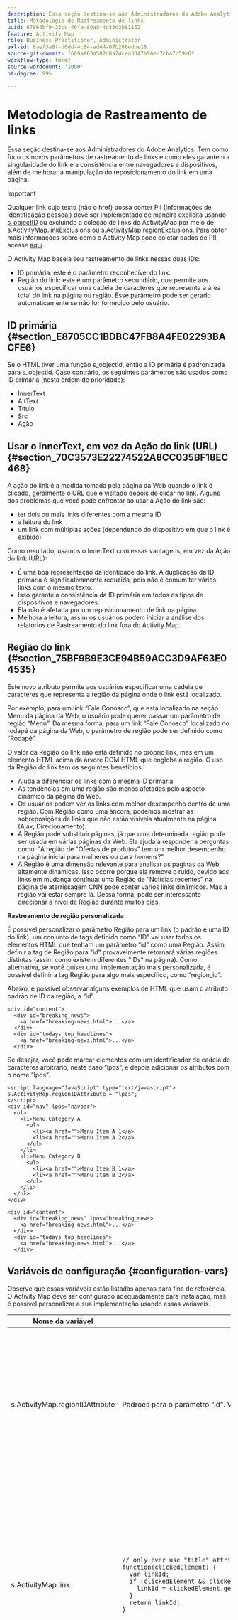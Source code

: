 ```yaml
---
description: Essa seção destina-se aos Administradores do Adobe Analytics. Tem como foco os novos parâmetros de rastreamento de links e como eles garantem a singularidade do link e a consistência entre navegadores e dispositivos, além de melhorar a manipulação do reposicionamento do link em uma página.
title: Metodologia de Rastreamento de links
uuid: 67864bf9-33cd-46fa-89a8-4d83d3b81152
feature: Activity Map
role: Business Practitioner, Administrator
exl-id: 6aef3a0f-d0dd-4c84-ad44-07b286edbe18
source-git-commit: f669af03a502d8a24cea3047b96ec7cba7c59e6f
workflow-type: tm+mt
source-wordcount: '1000'
ht-degree: 99%

---
```


# Metodologia de Rastreamento de links

Essa seção destina-se aos Administradores do Adobe Analytics. Tem como foco os novos parâmetros de rastreamento de links e como eles garantem a singularidade do link e a consistência entre navegadores e dispositivos, além de melhorar a manipulação do reposicionamento do link em uma página.

>[!IMPORTANT]
>
>Qualquer link cujo texto (não o href) possa conter PII (Informações de identificação pessoal) deve ser implementado de maneira explícita usando [s_objectID](https://experienceleague.adobe.com/docs/analytics/implementation/vars/page-vars/page-variables.html) ou excluindo a coleção de links do ActivityMap por meio de [s.ActivityMap.linkExclusions ou s.ActivityMap.regionExclusions](/help/analyze/activity-map/activitymap-link-tracking/activitymap-link-tracking-methodology.md#configuration-vars). Para obter mais informações sobre como o Activity Map pode coletar dados de PII, acesse [aqui](/help/analyze/activity-map/lnk-tracking-overview.md).

O Activity Map baseia seu rastreamento de links nessas duas IDs:

* ID primária: este é o parâmetro reconhecível do link.
* Região do link: este é um parâmetro secundário, que permite aos usuários especificar uma cadeia de caracteres que representa a área total do link na página ou região. Esse parâmetro pode ser gerado automaticamente se não for fornecido pelo usuário.

## ID primária {#section_E8705CC1BDBC47FB8A4FE02293BACFE6}

Se o HTML tiver uma função s_objectid, então a ID primária é padronizada para s_objectid. Caso contrário, os seguintes parâmetros são usados &#x200B;&#x200B;como ID primária (nesta ordem de prioridade):

* InnerText
* AltText
* Título
* Src
* Ação

## Usar o InnerText, em vez da Ação do link (URL) {#section_70C3573E22274522A8CC035BF18EC468}

A ação do link é a medida tomada pela página da Web quando o link é clicado, geralmente o URL que é visitado depois de clicar no link. Alguns dos problemas que você pode enfrentar ao usar a Ação do link são:

* ter dois ou mais links diferentes com a mesma ID
* a leitura do link
* um link com múltiplas ações (dependendo do dispositivo em que o link é exibido)

Como resultado, usamos o InnerText com essas vantagens, em vez da Ação do link (URL):

* É uma boa representação da identidade do link. A duplicação da ID primária é significativamente reduzida, pois não é comum ter vários links com o mesmo texto.
* Isso garante a consistência da ID primária em todos os tipos de dispositivos e navegadores.
* Ela não é afetada por um reposicionamento de link na página.
* Melhora a leitura, assim os usuários podem iniciar a análise dos relatórios de Rastreamento do link fora do Activity Map.

## Região do link {#section_75BF9B9E3CE94B59ACC3D9AF63E04535}

Este novo atributo permite aos usuários especificar uma cadeia de caracteres que representa a região da página onde o link está localizado.

Por exemplo, para um link “Fale Conosco”, que está localizado na seção Menu da página da Web, o usuário pode querer passar um parâmetro de região “Menu”. Da mesma forma, para um link “Fale Conosco” localizado no rodapé da página da Web, o parâmetro de região pode ser definido como “Rodapé”.

O valor da Região do link não está definido no próprio link, mas em um elemento HTML acima da árvore DOM HTML que engloba a região.
O uso da Região do link tem os seguintes benefícios:

* Ajuda a diferenciar os links com a mesma ID primária.
* As tendências em uma região são menos afetadas pelo aspecto dinâmico da página da Web.
* Os usuários podem ver os links com melhor desempenho dentro de uma região. Com Região como uma âncora, podemos mostrar as sobreposições de links que não estão visíveis atualmente na página (Ajax, Direcionamento).
* A Região pode substituir páginas, já que uma determinada região pode ser usada em várias páginas da Web. Ela ajuda a responder a perguntas como: &quot;A região de &quot;Ofertas de produtos&quot; tem um melhor desempenho na página inicial para mulheres ou para homens?&quot;
* A Região é uma dimensão relevante para analisar as páginas da Web altamente dinâmicas. Isso ocorre porque ela remove o ruído, devido aos links em mudança contínua: uma Região de “Notícias recentes” na página de aterrissagem CNN pode conter vários links dinâmicos. Mas a região vai estar sempre lá. Dessa forma, pode ser interessante direcionar a nível de Região durante muitos dias.

**Rastreamento de região personalizada**

É possível personalizar o parâmetro Região para um link (o padrão é uma ID do link): um conjunto de tags definido como “ID” vai usar todos os elementos HTML que tenham um parâmetro “id” como uma Região. Assim, definir a tag de Região para &quot;id&quot; provavelmente retornará várias regiões distintas (assim como existem diferentes &quot;IDs&quot; na página). Como alternativa, se você quiser uma implementação mais personalizada, é possível definir a tag Região para algo mais específico, como “region_id”.

Abaixo, é possível observar alguns exemplos de HTML que usam o atributo padrão de ID da região, a “id”.

```
<div id="content">
  <div id="breaking_news">
    <a href="breaking-news.html">...</a>
  </div>
  <div id="todays_top_headlines">
    <a href="breaking-news.html">...</a>
  </div>
```

Se desejar, você pode marcar elementos com um identificador de cadeia de caracteres arbitrário, neste caso “lpos”, e depois adicionar os atributos com o nome “lpos”.

```
<script language="JavaScript" type="text/javascript">
s.ActivityMap.regionIDAttribute = "lpos";
</script>
<div id="nav" lpos="navbar">
  <ul>
    <li>Menu Category A
      <ul>
        <li><a href="">Menu Item A 1</a>
        <li><a href="">Menu Item A 2</a>
      </ul>
    </li>
    <li>Menu Category B
      <ul>
        <li><a href="">Menu Item B 1</a>
        <li><a href="">Menu Item B 2</a>
      </ul>
    </li>
  </ul>
</div> 
  
<div id="content">
  <div id="breaking_news" lpos="breaking_news>
    <a href="breaking-news.html">...</a>
  </div>
  <div id="todays_top_headlines">
    <a href="breaking-news.html">...</a>
  </div>
```

## Variáveis de configuração {#configuration-vars}

Observe que essas variáveis &#x200B;&#x200B;estão listadas apenas para fins de referência. O Activity Map deve ser configurado adequadamente para instalação, mas é possível personalizar a sua implementação usando essas variáveis.

<table id="table_7BC8DC3F35CF49288D94BA707F06B283"> 
 <thead> 
  <tr> 
   <th colname="col1" class="entry"> Nome da variável </th> 
   <th colname="col2" class="entry"> Exemplo </th> 
   <th colname="col3" class="entry"> Descrição </th> 
  </tr> 
 </thead>
 <tbody> 
  <tr> 
   <td colname="col1"> s.ActivityMap.regionIDAttribute </td> 
   <td colname="col2"> Padrões para o parâmetro “id”. Você pode definir para outro parâmetro. </td> 
   <td colname="col3"> A cadeia de caracteres que identifica o atributo da tag para usar como ID da região de algum elemento ascendente (pais, avós, ...) de s.linkObject, ou seja, <b>o elemento que foi clicado</b>. </td> 
  </tr> 
  <tr> 
   <td colname="col1"> s.ActivityMap.link </td> 
   <td colname="col2"> 
    <code>//&nbsp;only&nbsp;ever&nbsp;use&nbsp;"title"&nbsp;attributes&nbsp;from&nbsp;A&nbsp;tags</code><br/>
    <code>function(clickedElement)&nbsp;{</code><br/>
    <code>&nbsp;&nbsp;var&nbsp;linkId;</code><br/>
    <code>&nbsp;&nbsp;if&nbsp;(clickedElement&nbsp;&amp;&amp;&nbsp;clickedElement.tagName.toUpperCase()&nbsp;===&nbsp;'A')&nbsp;{</code><br/>
    <code>&nbsp;&nbsp;&nbsp;&nbsp;linkId&nbsp;=&nbsp;clickedElement.getAttribute('title');</code><br/>
    <code>&nbsp;&nbsp;}</code><br/>
    <code>&nbsp;&nbsp;return&nbsp;linkId;</code><br/>
    <code>}</code> </td>
   <td colname="col3"> A função que recebe o HTMLElement clicado e deve retornar um valor de cadeia de caracteres que representa <b>o link que foi clicado</b>. <br/>
      <br/>
     Se o valor de retorno for falso (nulo, indefinido, cadeia de caracteres vazia, 0), nenhum link será rastreado. </td>
  </tr>
  <tr>
   <td colname="col1"> s.ActivityMap.region </td> 
   <td colname="col2"> 
        <code>//&nbsp;only&nbsp;ever&nbsp;use&nbsp;lowercase&nbsp;version&nbsp;of&nbsp;tag&nbsp;name&nbsp;concatenated&nbsp;with&nbsp;first&nbsp;className&nbsp;as&nbsp;the&nbsp;region</code><br/>
    <code>function(clickedElement)&nbsp;{</code><br/>
    <code>&nbsp;&nbsp;var&nbsp;regionId,&nbsp;className;</code><br/>
    <code>&nbsp;&nbsp;while&nbsp;(clickedElement&nbsp;&amp;&amp;&nbsp;(clickedElement&nbsp;=&nbsp;clickedElement.parentNode))&nbsp;{</code><br/>
    <code>&nbsp;&nbsp;&nbsp;&nbsp;regionId&nbsp;=&nbsp;clickedElement.tagName;</code><br/>
    <code>&nbsp;&nbsp;&nbsp;&nbsp;if&nbsp;(regionId)&nbsp;{</code><br/>
    <code>&nbsp;&nbsp;&nbsp;&nbsp;&nbsp;&nbsp;return&nbsp;regionId.toLowerCase();</code><br/>
    <code>&nbsp;&nbsp;&nbsp;&nbsp;}</code><br/>
    <code>&nbsp;&nbsp;}</code><br/>
    <code>}</code> </td> 
   <td colname="col3"> A função que recebe o HTMLElement clicado e deve retornar um valor de cadeia de caracteres que representa <b>a região onde o link foi encontrado, quando clicado</b>. <br/>
      <br/>
     Se o valor de retorno for falso (nulo, indefinido, cadeia de caracteres vazia, 0), nenhum link será rastreado. </td>
  </tr>
  <tr>
   <td colname="col1"> s.ActivityMap.linkExclusions </td> 
   <td colname="col2"> 
     <code>//&nbsp;Exclude&nbsp;links&nbsp;tagged&nbsp;with&nbsp;a&nbsp;special&nbsp;linkExcluded&nbsp;CSS&nbsp;class</code><br/>
    <code>&lt;style&gt;</code><br/>
    <code>.linkExcluded&nbsp;{</code><br/>
    <code>&nbsp;&nbsp;display:&nbsp;block;</code><br/>
    <code>&nbsp;&nbsp;height:&nbsp;1px;</code><br/>
    <code>&nbsp;&nbsp;left:&nbsp;-9999px;</code><br/>
    <code>&nbsp;&nbsp;overflow:&nbsp;hidden;</code><br/>
    <code>&nbsp;&nbsp;position:&nbsp;absolute;</code><br/>
    <code>&nbsp;&nbsp;width:&nbsp;1px;</code><br/>
    <code>}</code><br/>
    <code>&lt;/style&gt;</code><br/>
    <code>&lt;a&nbsp;href="next-page.html"&gt;</code><br/>
    <code>&nbsp;&nbsp;Link&nbsp;is&nbsp;tracked&nbsp;because&nbsp;link&nbsp;does&nbsp;not&nbsp;have&nbsp;hidden&nbsp;text&nbsp;matching&nbsp;the&nbsp;filter.&nbsp;</code><br/>
    <code>&lt;/a&gt;</code><br/>
    <code>&lt;a&nbsp;href="next-page.html"&gt;</code><br/>
    <code>&nbsp;&nbsp;Link&nbsp;not&nbsp;tracked&nbsp;because&nbsp;s.ActivityMap.linkExclusions&nbsp;is&nbsp;set&nbsp;and&nbsp;this&nbsp;link&nbsp;has&nbsp;hidden&nbsp;text&nbsp;matching&nbsp;the&nbsp;filter.</code><br/>
    <code>&nbsp;&nbsp;&lt;span&nbsp;class="linkExcluded"&gt;exclude-link1&lt;/span&gt;</code><br/>
    <code>&lt;/a&gt;</code><br/>
    <code>&lt;a&nbsp;href="next-page.html"&gt;</code><br/>
    <code>&nbsp;&nbsp;Link&nbsp;not&nbsp;tracked&nbsp;because&nbsp;s.ActivityMap.linkExclusions&nbsp;is&nbsp;set&nbsp;and&nbsp;this&nbsp;link&nbsp;has&nbsp;hidden&nbsp;text&nbsp;matching&nbsp;the&nbsp;filter.</code><br/>
    <code>&nbsp;&nbsp;&lt;span&nbsp;class="linkExcluded"&gt;exclude-link2&lt;/span&gt;</code><br/>
    <code>&lt;/a&gt;</code><br/>
    <code>&lt;script&gt;</code><br/>
    <code>&nbsp;&nbsp;var&nbsp;s&nbsp;=&nbsp;s_gi('samplersid');</code><br/>
    <code>&nbsp;&nbsp;s.ActivityMap.linkExclusions&nbsp;=&nbsp;'exclude-link1,exclude-link2';</code><br/>
    <code>&lt;/script&gt;</code> </td> 
   <td colname="col3"> Uma sequência de caracteres que recebe uma lista de sequências de caracteres separadas por vírgula para pesquisa no texto do link. Caso encontrado, o link deixará de ser rastreado pelo Activity Map. Caso não esteja definido, nenhuma tentativa foi feita para interromper o rastreamento do link no Activity Map. </td>
  </tr>
  <tr>
   <td colname="col1"> s.ActivityMap.regionExclusions </td> 
   <td colname="col2"> 
    <code>//&nbsp;Exclude&nbsp;regions&nbsp;on&nbsp;the&nbsp;page&nbsp;from&nbsp;its&nbsp;links&nbsp;being&nbsp;trackable&nbsp;by&nbsp;ActivityMap</code><br/>
    <code>&lt;div&nbsp;id="links-included"&gt;</code><br/>
    <code>&nbsp;&nbsp;&lt;a&nbsp;href="next-page.html"&gt;</code><br/>
    <code>&nbsp;&nbsp;&nbsp;&nbsp;Link&nbsp;is&nbsp;tracked&nbsp;because&nbsp;s.ActivityMap.regionExclusions&nbsp;is&nbsp;set&nbsp;but&nbsp;does&nbsp;not&nbsp;match&nbsp;the&nbsp;filter.</code><br/>
    <code>&nbsp;&nbsp;&lt;/a&gt;</code><br/>
    <code>&lt;/div&gt;</code><br/>
    <code>&lt;div&nbsp;id="links-excluded"&gt;&nbsp;</code><br/>
    <code>&nbsp;&nbsp;&lt;a&nbsp;href="next-page.html"&gt;</code><br/>
    <code>&nbsp;&nbsp;&nbsp;&nbsp;Link&nbsp;not&nbsp;tracked&nbsp;because&nbsp;s.ActivityMap.regionExclusions&nbsp;is&nbsp;set&nbsp;and&nbsp;this&nbsp;link&nbsp;matches&nbsp;the&nbsp;filter.</code><br/>
    <code>&nbsp;&nbsp;&lt;/a&gt;</code><br/>
    <code>&lt;/div&gt;</code><br/>
    <code>&lt;script&gt;</code><br/>
    <code>&nbsp;&nbsp;var&nbsp;s&nbsp;=&nbsp;s_gi('samplersid');</code><br/>
    <code>&nbsp;&nbsp;s.ActivityMap.regionExclusions&nbsp;=&nbsp;'links-excluded';</code><br/>
    <code>&lt;/script&gt;</code> </td> 
   <td colname="col3"> Uma sequência de caracteres que recebe uma lista de sequências de caracteres separadas por vírgula para pesquisa no texto da região. Caso encontrado, o link deixará de ser rastreado pelo Activity Map. Caso não esteja definido, nenhuma tentativa foi feita para interromper o rastreamento do link no Activity Map. </td>
  </tr>
 </tbody>
</table>
